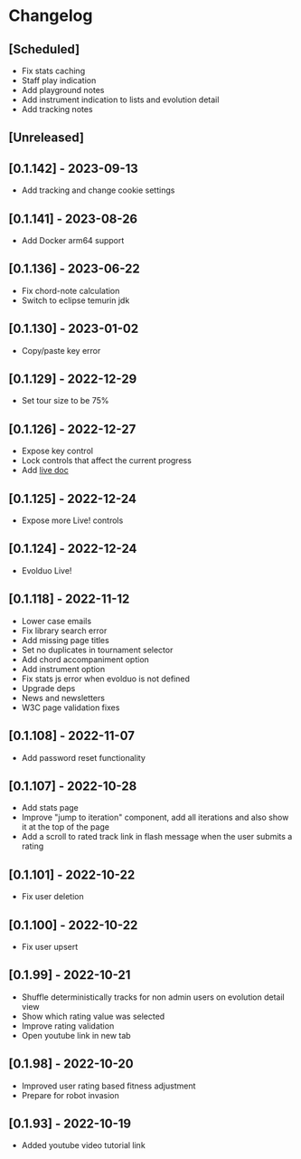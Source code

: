 # Changelog

## [Scheduled]

- Fix stats caching
- Staff play indication
- Add playground notes
- Add instrument indication to lists and evolution detail
- Add tracking notes

## [Unreleased]

## [0.1.142] - 2023-09-13

- Add tracking and change cookie settings

## [0.1.141] - 2023-08-26

- Add Docker arm64 support

## [0.1.136] - 2023-06-22

- Fix chord-note calculation
- Switch to eclipse temurin jdk

## [0.1.130] - 2023-01-02

- Copy/paste key error

## [0.1.129] - 2022-12-29

- Set tour size to be 75%

## [0.1.126] - 2022-12-27

- Expose key control
- Lock controls that affect the current progress
- Add [live doc](https://github.com/kongeor/evolduo-app/blob/main/doc/live.md)

## [0.1.125] - 2022-12-24

- Expose more Live! controls

## [0.1.124] - 2022-12-24

- Evolduo Live!

## [0.1.118] - 2022-11-12

- Lower case emails
- Fix library search error
- Add missing page titles
- Set no duplicates in tournament selector
- Add chord accompaniment option
- Add instrument option
- Fix stats js error when evolduo is not defined
- Upgrade deps
- News and newsletters
- W3C page validation fixes

## [0.1.108] - 2022-11-07

- Add password reset functionality

## [0.1.107] - 2022-10-28

- Add stats page
- Improve "jump to iteration" component, add all iterations and also show it at the top of
the page
- Add a scroll to rated track link in flash message when the user submits a rating

## [0.1.101] - 2022-10-22

- Fix user deletion

## [0.1.100] - 2022-10-22

- Fix user upsert

## [0.1.99] - 2022-10-21

- Shuffle deterministically tracks for non admin users on evolution detail view
- Show which rating value was selected
- Improve rating validation
- Open youtube link in new tab

## [0.1.98] - 2022-10-20

- Improved user rating based fitness adjustment
- Prepare for robot invasion

## [0.1.93] - 2022-10-19

- Added youtube video tutorial link
